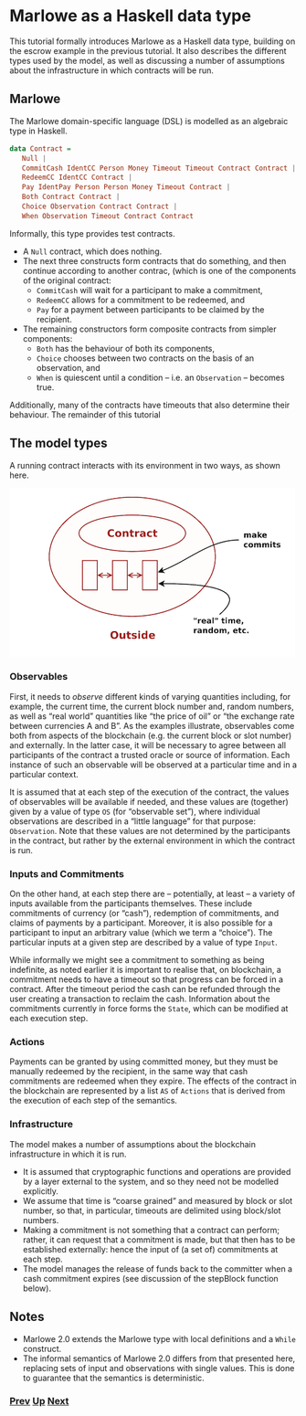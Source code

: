 # Marlowe as a Haskell data type

This tutorial formally introduces Marlowe as a Haskell data type, building on the escrow example in the previous tutorial. It also describes the different types used by the model, as well as discussing a number of assumptions about the infrastructure in which contracts will be run.

## Marlowe

The Marlowe domain-specific language (DSL) is modelled as an algebraic type in Haskell. 

```haskell
data Contract =
   Null |
   CommitCash IdentCC Person Money Timeout Timeout Contract Contract |
   RedeemCC IdentCC Contract |
   Pay IdentPay Person Person Money Timeout Contract |
   Both Contract Contract |
   Choice Observation Contract Contract |
   When Observation Timeout Contract Contract
```

Informally, this type provides test contracts.
- A `Null` contract, which does nothing. 
- The next three constructs form contracts that do something, and then continue according to another contrac, (which is one of the components of the original contract:
    - `CommitCash` will wait for a participant to make a commitment, 
    - `RedeemCC` allows for a commitment to be redeemed, and 
    - `Pay` for a payment between participants to be claimed by the recipient.
- The remaining constructors form composite contracts from simpler components: 
  - `Both` has the behaviour of both its components, 
  - `Choice` chooses between two contracts on the basis of an observation, and 
  - `When` is quiescent until a condition – i.e. an `Observation` – becomes true.

Additionally, many of the contracts have timeouts that also determine their behaviour. The remainder of this tutorial


## The model types

A running contract interacts with its environment in two ways, as shown here.

![Environment](./pix/context.png)

### Observables 

First, it  needs to _observe_ different kinds of varying quantities including, for example, the current time, the current block number and, random numbers, as well as “real world” quantities like “the price of oil” or “the exchange rate between currencies A and B”. As the examples illustrate, observables come both from aspects of the blockchain (e.g. the current block or slot number) and externally. In the latter case, it will be necessary to agree between all participants of the contract a trusted oracle or source of information. 
Each instance of such an observable will be observed at a particular time and in a particular context. 

<!--We assume that the system infrastructure ensures that these values are recorded on the blockchain to allow the computation to be repeated for verification purposes.
-->
It is assumed that at each step of the execution of the contract, the values of observables will be available if needed, and these values are (together) given by a value of type `OS` (for “observable set”), where individual observations are described in a “little language” for that purpose: `Observation`. Note that these values are not determined by the participants in the contract, but rather by the external environment in which the contract is run.

### Inputs and Commitments 

On the other hand, at each step there are – potentially, at least – a variety of inputs available from the participants themselves. These include commitments of currency (or “cash”), redemption of commitments, and claims of payments by a participant. Moreover, it is also possible for a participant to input an arbitrary value (which we term a “choice”). The particular inputs at a given step are described by a value of type `Input`.

While informally we might see a commitment to something as being indefinite, as noted earlier it is important to realise that, on blockchain, a commitment needs to have a timeout so that progress can be forced in a contract. After the timeout period the cash can be refunded through the user creating a transaction to reclaim the cash. Information about the commitments currently in force forms the `State`, which can be modified at each execution step.

### Actions 

Payments can be granted by using committed money, but they must be manually redeemed by the recipient, in the same way that cash commitments are redeemed when they expire. The effects of the contract in the blockchain are represented by a list `AS` of `Actions` that is derived from the execution of each step of the semantics.

### Infrastructure 

The model makes a number of assumptions about the blockchain infrastructure in which it is run.
- It is assumed that cryptographic functions and operations are provided by a layer external to the system, and so they need not be modelled explicitly.
- We assume that time is “coarse grained” and measured by block or slot number, so that, in particular, timeouts are delimited using block/slot numbers.
- Making a commitment is not something that a contract can perform; rather, it can request that a commitment is made, but that then has to be established externally: hence the input of (a set of) commitments at each step.
- The model manages the release of funds back to the committer when a cash commitment expires (see discussion of the stepBlock function below).
 
## Notes

- Marlowe 2.0 extends the Marlowe type with local definitions and a `While` construct.
- The informal semantics of Marlowe 2.0 differs from that presented here, replacing sets of input and observations with single values. This is done to guarantee that the semantics is deterministic.

### [Prev](./escrow-ex.md) [Up](./Tutorials.md) [Next](./marlowe-semantics.md)